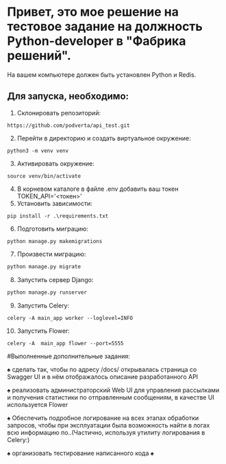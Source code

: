 # Привет, это мое решение на тестовое задание на должность Python-developer в "Фабрика решений". 
На вашем компьютере должен быть установлен Python и Redis.
## Для запуска, необходимо: 
1. Склонировать репозиторий:
```
https://github.com/podverta/api_test.git
```
2. Перейти в директорию и создать виртуальное окружение:
```
python3 -m venv venv
```
3. Активировать окружение:
```
source venv/bin/activate
```
4. В корневом каталоге в файле .env добавить ваш токен TOKEN_API='<токен>'
5. Установить зависимости:
```
pip install -r .\requirements.txt 
```
6. Подготовить миграцию: 
```
python manage.py makemigrations  
```
7. Произвести миграцию: 
```sh
python manage.py migrate 
```
8. Запустить сервер Django:
```sh
python manage.py runserver 
```
9. Запустить Celery:
```
celery -A main_app worker --loglevel=INFO
```
10. Запустить Flower:
```
celery -A  main_app flower --port=5555
```
#Выполненные дополнительные задания:

♠ сделать так, чтобы по адресу /docs/ открывалась страница со Swagger UI и в нём отображалось описание разработанного API

♠ реализовать администраторский Web UI для управления рассылками и получения статистики по отправленным сообщениям, в качестве UI используется Flower

♠ Обеспечить подробное логирование на всех этапах обработки запросов, чтобы при эксплуатации была возможность найти в логах всю информацию по..(Частично, используя
утилиту логирования в Celery:)

♠ организовать тестирование написанного кода
♠

